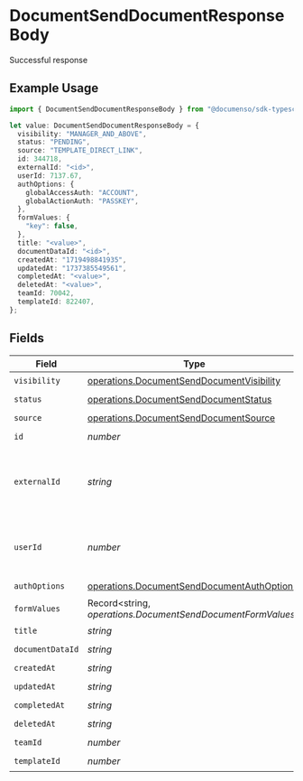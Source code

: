 # DocumentSendDocumentResponseBody

Successful response

## Example Usage

```typescript
import { DocumentSendDocumentResponseBody } from "@documenso/sdk-typescript/models/operations";

let value: DocumentSendDocumentResponseBody = {
  visibility: "MANAGER_AND_ABOVE",
  status: "PENDING",
  source: "TEMPLATE_DIRECT_LINK",
  id: 344718,
  externalId: "<id>",
  userId: 7137.67,
  authOptions: {
    globalAccessAuth: "ACCOUNT",
    globalActionAuth: "PASSKEY",
  },
  formValues: {
    "key": false,
  },
  title: "<value>",
  documentDataId: "<id>",
  createdAt: "1719498841935",
  updatedAt: "1737385549561",
  completedAt: "<value>",
  deletedAt: "<value>",
  teamId: 70042,
  templateId: 822407,
};
```

## Fields

| Field                                                                                                    | Type                                                                                                     | Required                                                                                                 | Description                                                                                              |
| -------------------------------------------------------------------------------------------------------- | -------------------------------------------------------------------------------------------------------- | -------------------------------------------------------------------------------------------------------- | -------------------------------------------------------------------------------------------------------- |
| `visibility`                                                                                             | [operations.DocumentSendDocumentVisibility](../../models/operations/documentsenddocumentvisibility.md)   | :heavy_check_mark:                                                                                       | N/A                                                                                                      |
| `status`                                                                                                 | [operations.DocumentSendDocumentStatus](../../models/operations/documentsenddocumentstatus.md)           | :heavy_check_mark:                                                                                       | N/A                                                                                                      |
| `source`                                                                                                 | [operations.DocumentSendDocumentSource](../../models/operations/documentsenddocumentsource.md)           | :heavy_check_mark:                                                                                       | N/A                                                                                                      |
| `id`                                                                                                     | *number*                                                                                                 | :heavy_check_mark:                                                                                       | N/A                                                                                                      |
| `externalId`                                                                                             | *string*                                                                                                 | :heavy_check_mark:                                                                                       | A custom external ID you can use to identify the document.                                               |
| `userId`                                                                                                 | *number*                                                                                                 | :heavy_check_mark:                                                                                       | The ID of the user that created this document.                                                           |
| `authOptions`                                                                                            | [operations.DocumentSendDocumentAuthOptions](../../models/operations/documentsenddocumentauthoptions.md) | :heavy_check_mark:                                                                                       | N/A                                                                                                      |
| `formValues`                                                                                             | Record<string, *operations.DocumentSendDocumentFormValues*>                                              | :heavy_check_mark:                                                                                       | N/A                                                                                                      |
| `title`                                                                                                  | *string*                                                                                                 | :heavy_check_mark:                                                                                       | N/A                                                                                                      |
| `documentDataId`                                                                                         | *string*                                                                                                 | :heavy_check_mark:                                                                                       | N/A                                                                                                      |
| `createdAt`                                                                                              | *string*                                                                                                 | :heavy_check_mark:                                                                                       | N/A                                                                                                      |
| `updatedAt`                                                                                              | *string*                                                                                                 | :heavy_check_mark:                                                                                       | N/A                                                                                                      |
| `completedAt`                                                                                            | *string*                                                                                                 | :heavy_check_mark:                                                                                       | N/A                                                                                                      |
| `deletedAt`                                                                                              | *string*                                                                                                 | :heavy_check_mark:                                                                                       | N/A                                                                                                      |
| `teamId`                                                                                                 | *number*                                                                                                 | :heavy_check_mark:                                                                                       | N/A                                                                                                      |
| `templateId`                                                                                             | *number*                                                                                                 | :heavy_check_mark:                                                                                       | N/A                                                                                                      |